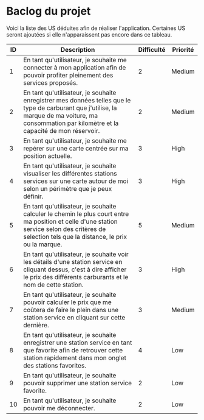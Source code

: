 # Baclog du projet

Voici la liste des US déduites afin de réaliser l'application. Certaines US seront ajoutées si elle n'apparaissent pas encore dans ce tableau.  

| ID | Description                                                                                                                                                                                        | Difficulté | Priorité | 
|----|----------------------------------------------------------------------------------------------------------------------------------------------------------------------------------------------------|------------|----------| 
| 1  | En tant qu'utilisateur, je souhaite me connecter à mon application afin de pouvoir profiter pleinement des services proposés.                                                                      | 2          | Medium   | 
| 2  | En tant qu'utilisateur, je souhaite enregistrer mes données telles que le type de carburant que j'utilise, la marque de ma voiture, ma consommation par kilomètre et la capacité de mon réservoir. | 2          | Medium   | 
| 3  | En tant qu'utilisateur, je souhaite me repérer sur une carte centrée sur ma position actuelle.                                                                                                     | 3          | High     | 
| 4  | En tant qu'utilisateur, je souhaite visualiser les différentes stations services sur une carte autour de moi selon un périmètre que je peux définir.                                               | 3          | High     | 
| 5  | En tant qu'utilisateur, je souhaite calculer le chemin le plus court entre ma position et celle d'une station service selon des critères de selection tels que la distance, le prix ou la marque.  | 5          | Medium   | 
| 6  | En tant qu'utilisateur, je souhaite voir les détails d'une station service en cliquant dessus, c'est à dire afficher le prix des différents carburants et le nom de cette station.                 | 3          | High     | 
| 7  | En tant qu'utilisateur, je souhaite pouvoir calculer le prix que me coûtera de faire le plein dans une station service en cliquant sur cette dernière.                                             | 3          | Medium   | 
| 8  | En tant qu'utilisateur, je souhaite enregistrer une station service en tant que favorite afin de retrouver cette station rapidement dans mon onglet des stations favorites.                        | 4          | Low      | 
| 9  | En tant qu'utilisateur, je souhaite pouvoir supprimer une station service favorite.                                                                                                                | 2          | Low      | 
| 10 | En tant qu'utilisateur, je souhaite pouvoir me déconnecter.                                                                                                                                        | 2          | Low      | 
